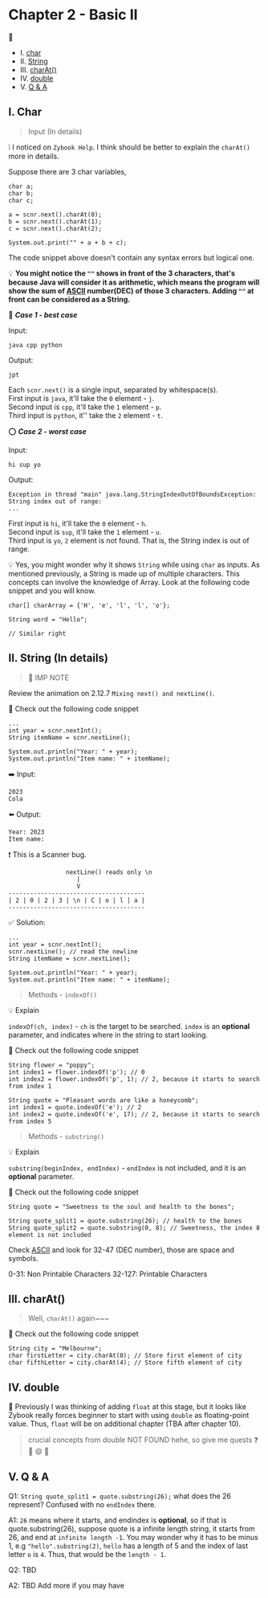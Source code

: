 # Chapter 2 - Basic II

:gem:

* I. [char](#1-Char)
* II. [String](#2-String)
* III. [charAt()](#3-string-char)
* IV. [double](#4-double)
* V. [Q & A](#5-qa)

<h2 id="1-Char">I. Char</h2>

> Input (In details)

:grey_exclamation: I noticed on `Zybook Help`. I think should be better to explain the `charAt()` more in details.

Suppose there are 3 char variables,

```
char a;
char b;
char c;

a = scnr.next().charAt(0);
b = scnr.next().charAt(1);
c = scnr.next().charAt(2);

System.out.print("" + a + b + c);
```

The code snippet above doesn't contain any syntax errors but logical one.

:bulb: **You might notice the `""` shows in front of the 3 characters, that's because Java will consider it as arithmetic, which means the program will show the sum of [ASCII](https://www.ascii-code.com/) number(DEC) of those 3 characters. Adding `""` at front can be considered as a String.**

:radio_button: ***Case 1 - best case***

Input:

```
java cpp python
```

Output:

```
jpt
```

Each `scnr.next()` is a single input, separated by whitespace(s). \
First input is `java`, it'll take the `0` element - `j`. \
Second input is `cpp`, it'll take the `1` element - `p`. \
Third input is `python`, it'' take the `2` element - `t`.

:o: ***Case 2 - worst case***

Input:

```
hi sup yo
```

Output:

```
Exception in thread "main" java.lang.StringIndexOutOfBoundsException: String index out of range:
...
```

First input is `hi`, it'll take the `0` element - `h`. \
Second input is `sup`, it'll take the `1` element - `u`. \
Third input is `yo`, `2` element is not found. That is, the String index is out of range.

:bulb: Yes, you might wonder why it shows `String` while using `char` as inputs. As mentioned previously, a String is made up of multiple characters. This concepts can involve the knowledge of Array. Look at the following code snippet and you will know.

```
char[] charArray = {'H', 'e', 'l', 'l', 'o'};

String word = "Hello";

// Similar right
```

<h2 id="2-String">II. String (In details)</h2>

> :rotating_light: IMP NOTE

Review the animation on 2.12.7 `Mixing next() and nextLine()`.

:bookmark_tabs: Check out the following code snippet

```
...
int year = scnr.nextInt();
String itemName = scnr.nextLine();

System.out.println("Year: " + year);
System.out.println("Item name: " + itemName);
```

:arrow_right: Input:

```
2023
Cola
```

:arrow_left: Output:

```
Year: 2023
Item name: 
```

:heavy_exclamation_mark: This is a Scanner bug.

```
                nextLine() reads only \n
                   |
                   V
--------------------------------------
| 2 | 0 | 2 | 3 | \n | C | o | l | a |
--------------------------------------
```

:white_check_mark: Solution:

```
...
int year = scnr.nextInt();
scnr.nextLine(); // read the newline
String itemName = scnr.nextLine();

System.out.println("Year: " + year);
System.out.println("Item name: " + itemName);
```

> Methods - `indexOf()`

:bulb: Explain

`indexOf(ch, index)` - `ch` is the target to be searched. `index` is an **optional** parameter, and indicates where in the string to start looking.

:bookmark_tabs: Check out the following code snippet

```
String flower = "poppy";
int index1 = flower.indexOf('p'); // 0
int index2 = flower.indexOf('p', 1); // 2, because it starts to search from index 1 
```

```
String quote = "Pleasant words are like a honeycomb";
int index1 = quote.indexOf('e'); // 2
int index2 = quote.indexOf('e', 17); // 2, because it starts to search from index 5 
```

> Methods - `substring()`

:bulb: Explain

`substring(beginIndex, endIndex)` - `endIndex` is not included, and it is an **optional** parameter.

:bookmark_tabs: Check out the following code snippet

```
String quote = "Sweetness to the soul and health to the bones";

String quote_split1 = quote.substring(26); // health to the bones
String quote_split2 = quote.substring(0, 8); // Sweetness, the index 8 element is not included
```

Check [ASCII](https://www.ascii-code.com/) and look for 32-47 (DEC number), those are space and symbols.

0-31: Non Printable Characters
32-127: Printable Characters

<h2 id="3-string-char">III. charAt()</h2>

> Well, `charAt()` again~~~

:bookmark_tabs: Check out the following code snippet

```
String city = "Melbourne";
char firstLetter = city.charAt(0); // Store first element of city
char fifthLetter = city.charAt(4); // Store fifth element of city
```

<h2 id="4-double">IV. double</h2>

:mega: Previously I was thinking of adding `float` at this stage, but it looks like Zybook really forces beginner to start with using `double` as floating-point value. Thus, `float` will be on additional chapter (TBA after chapter 10).

> crucial concepts from double NOT FOUND hehe, so give me quests :question: :star2: :smile: :pray: 

<h2 id="5-qa">V. Q & A</h2>

Q1: `String quote_split1 = quote.substring(26);` what does the 26 represent? Confused with no `endIndex` there.

A1: `26` means where it starts, and endindex is **optional**, so if that is quote.substring(26), suppose quote is a infinite length string, it starts from 26, and end at `infinite length -1`. You may wonder why it has to be minus 1, e.g `"hello".substring(2)`, `hello` has a length of 5 and the index of last letter `o` is `4`. Thus, that would be the `length - 1`.

Q2: TBD

A2: TBD
Add more if you may have
